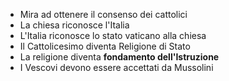 - Mira ad ottenere il consenso dei cattolici
- La chiesa riconosce l'Italia
- L'Italia riconosce lo stato vaticano alla chiesa
- Il Cattolicesimo diventa Religione di Stato
- La religione diventa **fondamento dell'Istruzione**
- I Vescovi devono essere accettati da Mussolini